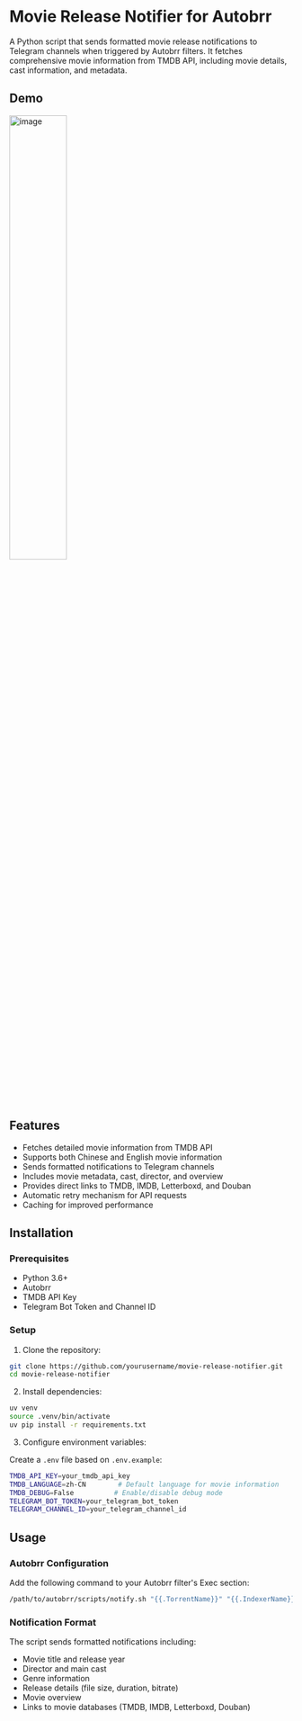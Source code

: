 # Movie Release Notifier for Autobrr

A Python script that sends formatted movie release notifications to Telegram channels when triggered by Autobrr filters. It fetches comprehensive movie information from TMDB API, including movie details, cast information, and metadata.

## Demo

<img src="https://img.lkwplus.com/6lZeGs7XIQT2w80H.webp" alt="image" style="width: 45%;">

## Features

- Fetches detailed movie information from TMDB API
- Supports both Chinese and English movie information
- Sends formatted notifications to Telegram channels
- Includes movie metadata, cast, director, and overview
- Provides direct links to TMDB, IMDB, Letterboxd, and Douban
- Automatic retry mechanism for API requests
- Caching for improved performance

## Installation

### Prerequisites

- Python 3.6+
- Autobrr
- TMDB API Key
- Telegram Bot Token and Channel ID

### Setup

1. Clone the repository:
```bash
git clone https://github.com/yourusername/movie-release-notifier.git
cd movie-release-notifier
```

2. Install dependencies:
```bash
uv venv
source .venv/bin/activate
uv pip install -r requirements.txt
```

3. Configure environment variables:

Create a `.env` file based on `.env.example`:
```bash
TMDB_API_KEY=your_tmdb_api_key
TMDB_LANGUAGE=zh-CN        # Default language for movie information
TMDB_DEBUG=False          # Enable/disable debug mode
TELEGRAM_BOT_TOKEN=your_telegram_bot_token
TELEGRAM_CHANNEL_ID=your_telegram_channel_id
```

## Usage

### Autobrr Configuration

Add the following command to your Autobrr filter's Exec section:

```bash
/path/to/autobrr/scripts/notify.sh "{{.TorrentName}}" "{{.IndexerName}}" "{{.Group}}" "{{.Year}}" "{{.Title}}" "{{.Size}}"
```

### Notification Format

The script sends formatted notifications including:
- Movie title and release year
- Director and main cast
- Genre information
- Release details (file size, duration, bitrate)
- Movie overview
- Links to movie databases (TMDB, IMDB, Letterboxd, Douban)
